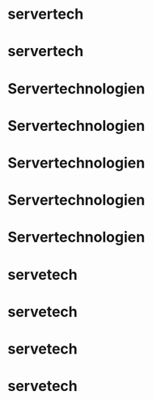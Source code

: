 # servertech
# servertech
# Servertechnologien
# Servertechnologien
# Servertechnologien
# Servertechnologien
# Servertechnologien
# servetech
# servetech
# servetech
# servetech

